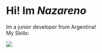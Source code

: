 # Hi! Im *Nazareno* 
Im a junior developer from Argentina! <br>
My Skills: <p align="justify">
  <a href="https://skillicons.dev">
    <img src="https://skillicons.dev/icons?i=java,spring,mysql,js,html,css,tailwind&theme=dark&perline=3" />
  </a>
</p>
